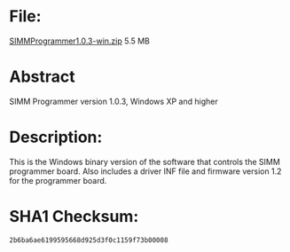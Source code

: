 # File:
[SIMMProgrammer1.0.3-win.zip](SIMMProgrammer1.0.3-win.zip)   5.5 MB

# Abstract
SIMM Programmer version 1.0.3, Windows XP and higher

# Description:
This is the Windows binary version of the software that controls the SIMM programmer board. Also includes a driver INF file and firmware version 1.2 for the programmer board.

# SHA1 Checksum:
`2b6ba6ae6199595668d925d3f0c1159f73b00008`

